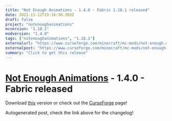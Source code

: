 ```yaml
---
title: "Not Enough Animations - 1.4.0 - Fabric 1.18.1 released"
date: 2021-11-12T15:16:30.393Z
draft: false
project: "notenoughanimations"
mcversion: "1.18.1"
modversion: "1.4.0"
tags: ["notenoughanimations", "1.18.1"]
externalurl: "https://www.curseforge.com/minecraft/mc-mods/not-enough-animations/files/3523463"
externalpost: "https://www.curseforge.com/minecraft/mc-mods/not-enough-animations/files/3523463"
summary: "Click to get this release"
---
```

# [Not Enough Animations](/project/notenoughanimations) - 1.4.0 - Fabric released
Download [this](https://www.curseforge.com/minecraft/mc-mods/not-enough-animations/files/3523463) version or check out the [CurseForge](https://www.curseforge.com/minecraft/mc-mods/not-enough-animations) page!

Autogenerated post, check the link above for the changelog!
